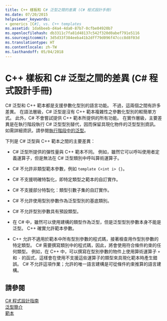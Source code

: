 ```yaml
---
title: C++ 樣板和 C# 泛型之間的差異 (C# 程式設計手冊)
ms.date: 07/20/2015
helpviewer_keywords:
- generics [C#], vs. C++ templates
ms.assetid: 1da6beeb-d4a4-4da0-87b7-0cfbe04920b7
ms.openlocfilehash: db3311c7fa81d48137c542f320d0abef791e5116
ms.sourcegitcommit: 3d5d33f384eeba41b2dff79d096f47ccc8d8f03d
ms.translationtype: HT
ms.contentlocale: zh-TW
ms.lasthandoff: 05/04/2018
---
```

# <a name="differences-between-c-templates-and-c-generics-c-programming-guide"></a>C++ 樣板和 C# 泛型之間的差異 (C# 程式設計手冊)
C# 泛型和 C++ 範本都是支援參數化型別的語言功能。 不過，這兩個之間有許多差異。 在語法層級，C# 泛型是沒有 C++ 範本複雜性之參數化型別的較簡單方式。 此外，C# 不會嘗試提供 C++ 範本所提供的所有功能。 在實作層級，主要差異是在執行階段執行 C# 泛型型別替代，因而保留具現化物件的泛型型別資訊。 如需詳細資訊，請參閱[執行階段中的泛型](../../../csharp/programming-guide/generics/generics-in-the-run-time.md)。  
  
 下列是 C# 泛型與 C++ 範本之間的主要差異：  
  
-   C# 泛型所提供的彈性量與 C++ 範本不同。 例如，雖然它可以呼叫使用者定義運算子，但是無法在 C# 泛型類別中呼叫算術運算子。  
  
-   C# 不允許非類型範本參數，例如 `template C<int i> {}`。  
  
-   C# 不支援明確特製化，即特定類型之範本的自訂實作。  
  
-   C# 不支援部分特製化：類型引數子集的自訂實作。  
  
-   C# 不允許使用型別參數作為泛型型別的基底類別。  
  
-   C# 不允許型別參數具有預設類型。  
  
-   在 C# 中，雖然可以使用建構的類型作為泛型，但是泛型型別參數本身不能是泛型。 C++ 確實允許範本參數。  
  
-   C++ 允許不適用於範本中所有型別參數的程式碼，接著檢查用作型別參數的特定類型。 C# 需要撰寫類別中的程式碼，因此，將會使用符合條件約束的任何類型。 例如，在 C++ 中，可以撰寫在型別參數的物件上使用算術運算子 `+` 和 `-` 的函式，這樣會在使用不支援這些運算子的類型來具現化範本時產生錯誤。 C# 不允許這項作業；允許的唯一語言建構是可從條件約束推算的語言建構。  
  
## <a name="see-also"></a>請參閱  
 [C# 程式設計指南](../../../csharp/programming-guide/index.md)  
 [泛型簡介](../../../csharp/programming-guide/generics/introduction-to-generics.md)  
 [範本](/cpp/cpp/templates-cpp)
